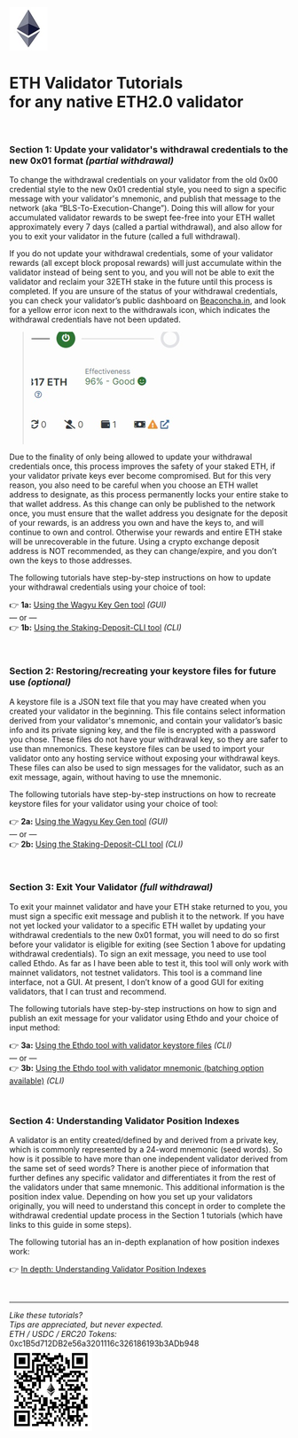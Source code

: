 ![eth logo](Tutorials/images/eth_logo.jpg)
# ETH Validator Tutorials <br> for any native ETH2.0 validator

<br>

### **Section 1: Update your validator's withdrawal credentials to the new 0x01 format *(partial withdrawal)***

To change the withdrawal credentials on your validator from the old 0x00 credential style to the new 0x01 credential style, you need to sign a specific message with your validator's mnemonic, and publish that message to the network (aka “BLS-To-Execution-Change”). Doing this will allow for your accumulated validator rewards to be swept fee-free into your ETH wallet approximately every 7 days (called a partial withdrawal), and also allow for you to exit your validator in the future (called a full withdrawal).

If you do not update your withdrawal credentials, some of your validator rewards (all except block proposal rewards) will just accumulate within the validator instead of being sent to you, and you will not be able to exit the validator and reclaim your 32ETH stake in the future until this process is completed. If you are unsure of the status of your withdrawal credentials, you can check your validator’s public dashboard on [Beaconcha.in](https://beaconcha.in/), and look for a yellow error icon next to the withdrawals icon, which indicates the withdrawal credentials have not been updated.

> ![example image](Tutorials/images/BC006.jpg)

Due to the finality of only being allowed to update your withdrawal credentials once, this process improves the safety of your staked ETH, if your validator private keys ever become compromised. But for this very reason, you also need to be careful when you choose an ETH wallet address to designate, as this process permanently locks your entire stake to that wallet address. As this change can only be published to the network once, you must ensure that the wallet address you designate for the deposit of your rewards, is an address you own and have the keys to, and will continue to own and control. Otherwise your rewards and entire ETH stake will be unrecoverable in the future. Using a crypto exchange deposit address is NOT recommended, as they can change/expire, and you don’t own the keys to those addresses.

The following tutorials have step-by-step instructions on how to update your withdrawal credentials using your choice of tool:

👉 **1a:** [Using the Wagyu Key Gen tool](Tutorials/Update_Withdrawal_Credentials_with_Wagyu.md) *(GUI)*
<br>— or —<br>
👉 **1b:** [Using the Staking-Deposit-CLI tool](Tutorials/Update_Withdrawal_Credentials_with_CLI.md) *(CLI)*

<br>

### **Section 2: Restoring/recreating your keystore files for future use *(optional)***

A keystore file is a JSON text file that you may have created when you created your validator in the beginning. This file contains select information derived from your validator's mnemonic, and contain your validator’s basic info and its private signing key, and the file is encrypted with a password you chose. These files do not have your withdrawal key, so they are safer to use than mnemonics. These keystore files can be used to import your validator onto any hosting service without exposing your withdrawal keys. These files can also be used to sign messages for the validator, such as an exit message, again, without having to use the mnemonic.

The following tutorials have step-by-step instructions on how to recreate keystore files for your validator using your choice of tool:

👉 **2a:** [Using the Wagyu Key Gen tool](Tutorials/Recreate_Keystore_Files_with_Wagyu.md) *(GUI)*
<br>— or —<br>
👉 **2b:** [Using the Staking-Deposit-CLI tool](Tutorials/Recreate_Keystore_Files_with_CLI.md) *(CLI)*

<br>

### **Section 3: Exit Your Validator *(full withdrawal)***

To exit your mainnet validator and have your ETH stake returned to you, you must sign a specific exit message and publish it to the network. If you have not yet locked your validator to a specific ETH wallet by updating your withdrawal credentials to the new 0x01 format, you will need to do so first before your validator is eligible for exiting (see Section 1 above for updating withdrawal credentials). To sign an exit message, you need to use tool called Ethdo. As far as I have been able to test it, this tool will only work with mainnet validators, not testnet validators. This tool is a command line interface, not a GUI. At present, I don’t know of a good GUI for exiting validators, that I can trust and recommend.

The following tutorials have step-by-step instructions on how to sign and publish an exit message for your validator using Ethdo and your choice of input method:

👉 **3a:** [Using the Ethdo tool with validator keystore files](Tutorials/Exit_Validator_with_Keystore_File.md) *(CLI)*
<br>— or —<br>
👉 **3b:** [Using the Ethdo tool with validator mnemonic (batching option available)](Tutorials/Exit_Validator_with_Validator_Mnemonic.md) *(CLI)*

<br>

### **Section 4: Understanding Validator Position Indexes**

A validator is an entity created/defined by and derived from a private key, which is commonly represented by a 24-word mnemonic (seed words). So how is it possible to have more than one independent validator derived from the same set of seed words? There is another piece of information that further defines any specific validator and differentiates it from the rest of the validators under that same mnemonic. This additional information is the position index value. Depending on how you set up your validators originally, you will need to understand this concept in order to complete the withdrawal credential update process in the Section 1 tutorials (which have links to this guide in some steps).

The following tutorial has an in-depth explanation of how position indexes work:

👉 [In depth: Understanding Validator Position Indexes](Tutorials/Understanding_Validator_Position_Indexes.md)

<br>

***

*Like these tutorials?*<br>
*Tips are appreciated, but never expected.*<br>
*ETH / USDC / ERC20 Tokens:* 0xc1B5d712DB2e56a3201116c326186193b3ADb948<br>
![Donation QR Code](Tutorials/images/donation.jpg)
